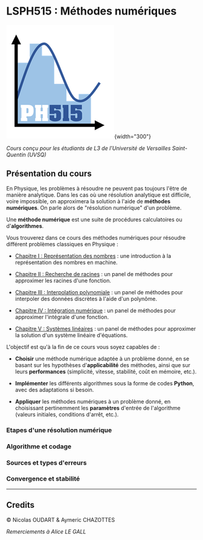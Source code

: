 # LSPH515 : Méthodes numériques

![Logo](img/PH515_logo.png){width="300"}

_Cours conçu pour les étudiants de L3 de l'Université de Versailles Saint-Quentin (UVSQ)_

## Présentation du cours

En Physique, les problèmes à résoudre ne peuvent pas toujours l'être de manière analytique.
Dans les cas où une résolution analytique est difficile, voire impossible, on approximera la solution à l'aide de **méthodes numériques**.
On parle alors de "résolution numérique" d'un problème.

Une **méthode numérique** est une suite de procédures calculatoires ou d'**algorithmes**.

Vous trouverez dans ce cours des méthodes numériques pour résoudre différent problèmes classiques en Physique :

* [Chapitre I : Représentation des nombres](Chap1_Representation_des_nombres.md) : une introduction à la représentation des nombres en machine.

* [Chapitre II : Recherche de racines](Chap2_Recherche_de_racines.md) : un panel de méthodes pour approximer les racines d'une fonction.

* [Chapitre III : Interpolation polynomiale](Chap3_Interpolation_polynomiale.md) : un panel de méthodes pour interpoler des données discrètes à l'aide d'un polynôme.

* [Chapitre IV : Intégration numérique](Chap4_Integration_numerique.md) :  un panel de méthodes pour approximer l'intégrale d'une fonction.

* [Chapitre V : Systèmes linéaires](Chap5_Systemes_lineaires.md) : un panel de méthodes pour approximer la solution d'un système linéaire d'équations.

L'objectif est qu'à la fin de ce cours vous soyez capables de :

* **Choisir** une méthode numérique adaptée à un problème donné, en se basant sur les hypothèses d'**applicabilité** des méthodes, ainsi que sur leurs **performances** (simplicité, vitesse, stabilité, coût en mémoire, etc.).

* **Implémenter** les différents algorithmes sous la forme de codes **Python**, avec des adaptations si besoin.

* **Appliquer** les méthodes numériques à un problème donné, en choisissant pertinemment les **paramètres** d'entrée de l'algorithme (valeurs initiales, conditions d'arrêt, etc.). 

### Etapes d'une résolution numérique

### Algorithme et codage

### Sources et types d'erreurs

### Convergence et stabilité

---

## Credits

© Nicolas OUDART & Aymeric CHAZOTTES

_Remerciements à Alice LE GALL_